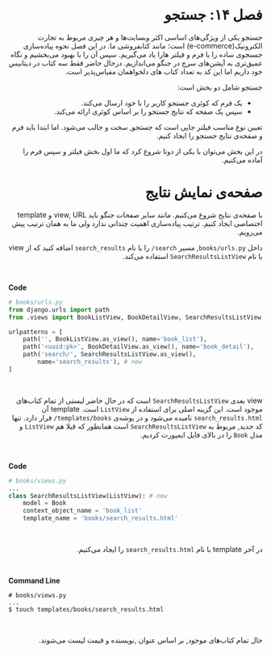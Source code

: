 <h1 dir='rtl'>فصل ۱۴: جستجو</h1>

<div dir='rtl'>

جستجو یکی از ویژگی‌های اساسی اکثر وبسایت‌ها و هر چیزی مربوط به تجارت الکنرونیک(e-commerce) است؛ مانند کتابفروشی ما. 
در این فصل نحوه پیاده‌سازی جسنجوی ساده را با فرم و فیلتر هارا یاد می‌گیریم.
سپس آن را با بهبود می‌بخشیم و نگاه عمیق‌تری به آپشن‌های سرچ در جنگو می‌اندازیم.
درحال حاضر فقط سه کتاب در دیتابیس خود داریم اما این کد به تعداد کتاب های دلخواهمان مقیاس‌پذیر است.

</div>

<div dir='rtl'>

جستجو شامل دو بخش است:  
- یک فرم که کوئری جستجو کاربر را با خود ارسال می‌کند. 
- سپس یک صفحه که نتایج جستجو را بر اساس کوئری ارائه می‌کند. 

</div>

<div dir='rtl'>

تعیین نوع مناسب فیلتر جایی است که جستجو, سخت و جالب می‌شود.
اما ابتدا باید فرم و صفحه‌ی نتایج جستجو را ایجاد کنیم.

</div>

<div dir='rtl'>

در این بخش می‌توان با یکی از دوتا شروع کرد که ما اول بخش فیلتر و سپس فرم را آماده می‌کنیم.

</div>

<h1 dir='rtl'>صفحه‌ی نمایش نتایج</h1>

<div dir='rtl'>

با صفحه‌ی نتایج شروع می‌کنیم. مانند سایر صفحات جنگو باید view, URL و template اختصاصی ایجاد کنیم.
ترتیب پیاده‌سازی اهمیت چندانی ندارد ولی ما به همان ترتیب پیش می‌رویم.

</div>

<div dir='rtl'>

داخل `books/urls.py`, مسیر `search/` را با نام `search_results` اضافه کنید که از view با نام `SearchResultsListView` استفاده می‌کند. 

</div>

<br>

**Code**

```python
# books/urls.py
from django.urls import path
from .views import BookListView, BookDetailView, SearchResultsListView # new

urlpatterns = [
    path('', BookListView.as_view(), name='book_list'),
    path('<uuid:pk>', BookDetailView.as_view(), name='book_detail'),
    path('search/', SearchResultsListView.as_view(),
        name='search_results'), # new
]
```

<br>

<div dir='rtl'>

view بعدی `SearchResultsListView` است که در حال حاضر لیستی از تمام کتاب‌های موجود است.
این گزینه اصلی برای استفاده از `ListView` است.
template آن `search_results.html` نامیده می‌شود و در پوشه‌ی `templates/books/` قرار دارد.
تنها کد جدید, مربوط به `SearchResultsListView` است همانطور که قبلا هم `ListView` و مدل `Book` را در بالای فایل ایمپورت کردیم.

</div>

<br>

**Code**

```python
# books/views.py
...
class SearchResultsListView(ListView): # new
    model = Book
    context_object_name = 'book_list'
    template_name = 'books/search_results.html'
```

<br>

<div dir='rtl'>

در آخر template با نام `search_results.html` را ایجاد می‌کنیم.

</div>

<br>

**Command Line**

```
# books/views.py
...
$ touch templates/books/search_results.html
```

<br>

<div dir='rtl'>

حال تمام کتاب‌های موجود, بر اساس عنوان ,نویسنده و قیمت لیست می‌شوند.

</div>

